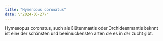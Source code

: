 ```yaml
---
title: "Hymenopus coronatus"
date: \"2024-05-27\"
---
```


Hymenopus coronatus, auch als Blütenmantis oder Orchideenmantis beknnt ist eine der schönsten und beeinruckensten arten die es in der zucht gibt.